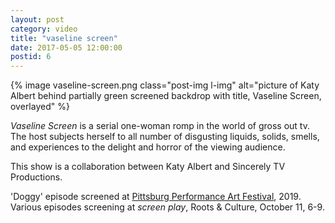 ```yaml
---
layout: post
category: video
title: "vaseline screen"
date: 2017-05-05 12:00:00
postid: 6
---
```


{% image vaseline-screen.png class="post-img l-img" alt="picture of Katy Albert behind partially green screened backdrop with title, Vaseline Screen, overlayed" %}


*Vaseline Screen* is a serial one-woman romp in the world of gross out tv. The host subjects herself to all number of disgusting liquids, solids, smells, and experiences to the delight and horror of the viewing audience.

This show is a collaboration between Katy Albert and Sincerely TV Productions.

'Doggy' episode screened at [Pittsburg Performance Art Festival](https://www.pghpaf.com/), 2019. Various episodes screening at *screen play*, Roots & Culture, October 11, 6-9.

